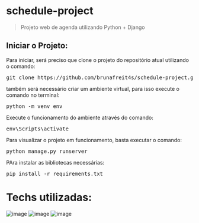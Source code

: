 # schedule-project

> Projeto web de agenda utilizando Python + Django

## Iniciar o Projeto:

<p>
  Para iniciar, será preciso que clone o projeto do repositório atual utilizando o comando: 
  <pre>git clone https://github.com/brunafreit4s/schedule-project.git</pre>  
</p>

<p>
  também será necessário criar um ambiente virtual, para isso execute o comando no terminal:
  <pre>python -m venv env</pre>
</p>

<p>
  Execute o funcionamento do ambiente através do comando:
  <pre>env\Scripts\activate</pre>
</p>

<p>
  Para visualizar o projeto em funcionamento, basta executar o comando:
  <pre>python manage.py runserver</pre>
</p>

<p>
  PAra instalar as bibliotecas necessárias:
  <pre>pip install -r requirements.txt</pre>
</p>

# Techs utilizadas: 
![image](https://github.com/brunafreit4s/tourism-app/assets/32462617/2e1c4d0c-4244-401c-a226-5875e2392a3d)
![image](https://github.com/brunafreit4s/tourism-app/assets/32462617/db5267c4-1524-422d-89cb-cd3162928c29)
![image](https://github.com/brunafreit4s/tourism-app/assets/32462617/7efd6cab-8068-43bf-a941-c2e43cf25149)

